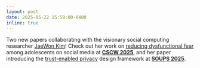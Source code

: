 ```yaml
---
layout: post
date: 2025-05-22 15:59:00-0400
inline: true
---
```


Two new papers collaborating with the visionary social computing researcher [JaeWon Kim](https://jaewonkim.me/)! Check out her work on [reducing dysfunctional fear](https://dl.acm.org/doi/pdf/10.1145/3711049) among adolescents on social media at [**CSCW 2025**](https://cscw.acm.org/2025/), and her paper introducing the [trust-enabled privacy](https://arxiv.org/pdf/2502.19082) design framework at [**SOUPS 2025**](https://www.usenix.org/conference/soups2025).